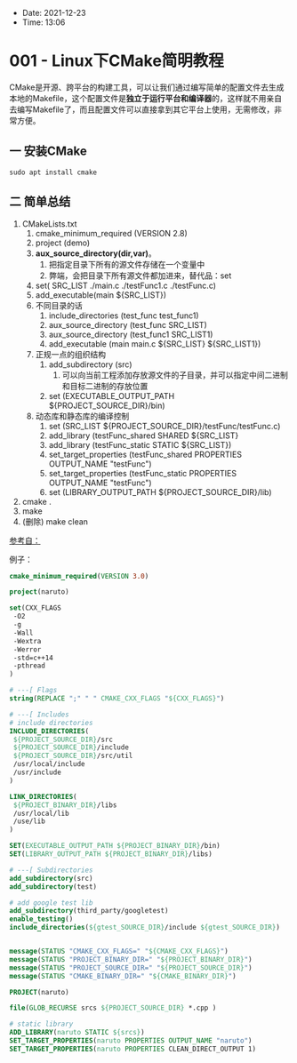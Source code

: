 
- Date: 2021-12-23
- Time:  13:06

# 001 - Linux下CMake简明教程

CMake是开源、跨平台的构建工具，可以让我们通过编写简单的配置文件去生成本地的Makefile，这个配置文件是**独立于运行平台和编译器**的，这样就不用亲自去编写Makefile了，而且配置文件可以直接拿到其它平台上使用，无需修改，非常方便。

## 一 安装CMake
`sudo apt install cmake`

## 二 简单总结
1. CMakeLists.txt
	1. cmake_minimum_required (VERSION 2.8)
	2. project (demo)
	3. **aux_source_directory(dir,var)**。
		1. 把指定目录下所有的源文件存储在一个变量中
		2. 弊端，会把目录下所有源文件都加进来，替代品：set
	4. set( SRC_LIST ./main.c ./testFunc1.c ./testFunc.c)
	5. add_executable(main ${SRC_LIST})
	6. 不同目录的话
		1. include_directories (test_func test_func1)
		2. aux_source_directory (test_func SRC_LIST)
		3. aux_source_directory (test_func1 SRC_LIST1)
		4. add_executable (main main.c ${SRC_LIST} ${SRC_LIST1})
	7. 正规一点的组织结构
		1. add_subdirectory (src)
			1. 可以向当前工程添加存放源文件的子目录，并可以指定中间二进制和目标二进制的存放位置
		2. set (EXECUTABLE_OUTPUT_PATH ${PROJECT_SOURCE_DIR}/bin)
	8. 动态库和静态库的编译控制
		1. set (SRC_LIST ${PROJECT_SOURCE_DIR}/testFunc/testFunc.c)
		2. add_library (testFunc_shared SHARED ${SRC_LIST}
		3. add_library (testFunc_static STATIC ${SRC_LIST})
		4. set_target_properties (testFunc_shared PROPERTIES OUTPUT_NAME "testFunc")
		5. set_target_properties (testFunc_static PROPERTIES OUTPUT_NAME "testFunc")
		6. set (LIBRARY_OUTPUT_PATH ${PROJECT_SOURCE_DIR}/lib)
2. cmake .
3. make
4. (删除) make clean



[参考自：](https://blog.csdn.net/whahu1989/article/details/82078563)



例子：

```Cmake
cmake_minimum_required(VERSION 3.0)

project(naruto)

set(CXX_FLAGS
 -O2
 -g
 -Wall
 -Wextra
 -Werror
 -std=c++14
 -pthread
)

# ---[ Flags
string(REPLACE ";" " " CMAKE_CXX_FLAGS "${CXX_FLAGS}")

# ---[ Includes
# include directories
INCLUDE_DIRECTORIES(
 ${PROJECT_SOURCE_DIR}/src
 ${PROJECT_SOURCE_DIR}/include
 ${PROJECT_SOURCE_DIR}/src/util
 /usr/local/include
 /usr/include
)

LINK_DIRECTORIES(
 ${PROJECT_BINARY_DIR}/libs  
 /usr/local/lib
 /use/lib
)

SET(EXECUTABLE_OUTPUT_PATH ${PROJECT_BINARY_DIR}/bin)
SET(LIBRARY_OUTPUT_PATH ${PROJECT_BINARY_DIR}/libs)

# ---[ Subdirectories
add_subdirectory(src)
add_subdirectory(test)

# add google test lib
add_subdirectory(third_party/googletest)
enable_testing()
include_directories(${gtest_SOURCE_DIR}/include ${gtest_SOURCE_DIR})


message(STATUS "CMAKE_CXX_FLAGS=" "${CMAKE_CXX_FLAGS}")
message(STATUS "PROJECT_BINARY_DIR=" "${PROJECT_BINARY_DIR}")
message(STATUS "PROJECT_SOURCE_DIR=" "${PROJECT_SOURCE_DIR}")
message(STATUS "CMAKE_BINARY_DIR=" "${CMAKE_BINARY_DIR}")
```

```CMake
PROJECT(naruto)

file(GLOB_RECURSE srcs ${PROJECT_SOURCE_DIR} *.cpp )

# static library
ADD_LIBRARY(naruto STATIC ${srcs})
SET_TARGET_PROPERTIES(naruto PROPERTIES OUTPUT_NAME "naruto")
SET_TARGET_PROPERTIES(naruto PROPERTIES CLEAN_DIRECT_OUTPUT 1)
```